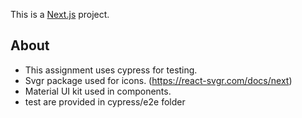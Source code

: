 This is a [Next.js](https://nextjs.org/) project.

## About

- This assignment uses cypress for testing.
- Svgr package used for icons. (https://react-svgr.com/docs/next)
- Material UI kit used in components.
- test are provided in cypress/e2e folder

